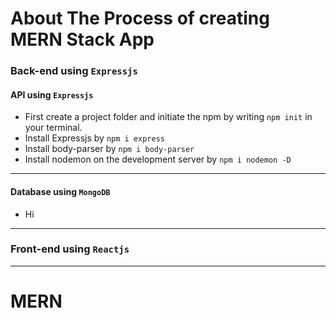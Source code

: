 # About The Process of creating MERN Stack App
### Back-end using `Expressjs`

#### API using `Expressjs`
* First create a project folder and initiate the npm by writing `npm init` in your terminal.
* Install Expressjs by `npm i express`
* Install body-parser by `npm i body-parser`
* Install nodemon on the development server by `npm i nodemon -D`
----
#### Database using `MongoDB`
* Hi
----
### Front-end using `Reactjs`

----


# MERN
